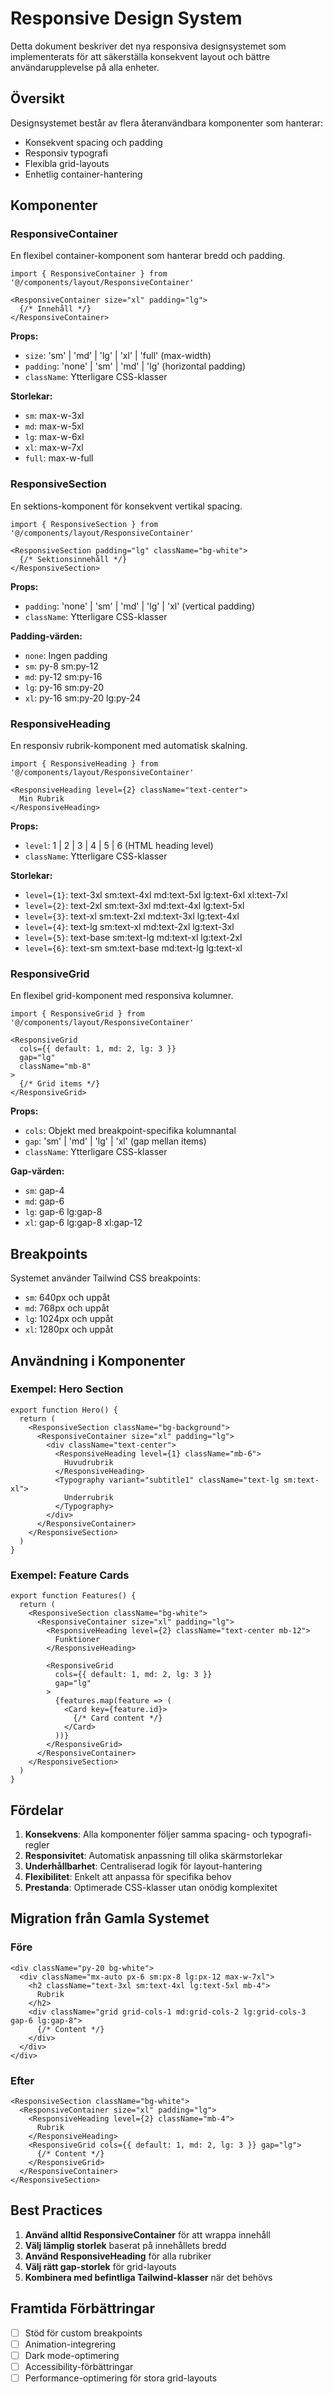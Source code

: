 # Responsive Design System

Detta dokument beskriver det nya responsiva designsystemet som implementerats för att säkerställa konsekvent layout och bättre användarupplevelse på alla enheter.

## Översikt

Designsystemet består av flera återanvändbara komponenter som hanterar:
- Konsekvent spacing och padding
- Responsiv typografi
- Flexibla grid-layouts
- Enhetlig container-hantering

## Komponenter

### ResponsiveContainer

En flexibel container-komponent som hanterar bredd och padding.

```tsx
import { ResponsiveContainer } from '@/components/layout/ResponsiveContainer'

<ResponsiveContainer size="xl" padding="lg">
  {/* Innehåll */}
</ResponsiveContainer>
```

**Props:**
- `size`: 'sm' | 'md' | 'lg' | 'xl' | 'full' (max-width)
- `padding`: 'none' | 'sm' | 'md' | 'lg' (horizontal padding)
- `className`: Ytterligare CSS-klasser

**Storlekar:**
- `sm`: max-w-3xl
- `md`: max-w-5xl
- `lg`: max-w-6xl
- `xl`: max-w-7xl
- `full`: max-w-full

### ResponsiveSection

En sektions-komponent för konsekvent vertikal spacing.

```tsx
import { ResponsiveSection } from '@/components/layout/ResponsiveContainer'

<ResponsiveSection padding="lg" className="bg-white">
  {/* Sektionsinnehåll */}
</ResponsiveSection>
```

**Props:**
- `padding`: 'none' | 'sm' | 'md' | 'lg' | 'xl' (vertical padding)
- `className`: Ytterligare CSS-klasser

**Padding-värden:**
- `none`: Ingen padding
- `sm`: py-8 sm:py-12
- `md`: py-12 sm:py-16
- `lg`: py-16 sm:py-20
- `xl`: py-16 sm:py-20 lg:py-24

### ResponsiveHeading

En responsiv rubrik-komponent med automatisk skalning.

```tsx
import { ResponsiveHeading } from '@/components/layout/ResponsiveContainer'

<ResponsiveHeading level={2} className="text-center">
  Min Rubrik
</ResponsiveHeading>
```

**Props:**
- `level`: 1 | 2 | 3 | 4 | 5 | 6 (HTML heading level)
- `className`: Ytterligare CSS-klasser

**Storlekar:**
- `level={1}`: text-3xl sm:text-4xl md:text-5xl lg:text-6xl xl:text-7xl
- `level={2}`: text-2xl sm:text-3xl md:text-4xl lg:text-5xl
- `level={3}`: text-xl sm:text-2xl md:text-3xl lg:text-4xl
- `level={4}`: text-lg sm:text-xl md:text-2xl lg:text-3xl
- `level={5}`: text-base sm:text-lg md:text-xl lg:text-2xl
- `level={6}`: text-sm sm:text-base md:text-lg lg:text-xl

### ResponsiveGrid

En flexibel grid-komponent med responsiva kolumner.

```tsx
import { ResponsiveGrid } from '@/components/layout/ResponsiveContainer'

<ResponsiveGrid 
  cols={{ default: 1, md: 2, lg: 3 }} 
  gap="lg"
  className="mb-8"
>
  {/* Grid items */}
</ResponsiveGrid>
```

**Props:**
- `cols`: Objekt med breakpoint-specifika kolumnantal
- `gap`: 'sm' | 'md' | 'lg' | 'xl' (gap mellan items)
- `className`: Ytterligare CSS-klasser

**Gap-värden:**
- `sm`: gap-4
- `md`: gap-6
- `lg`: gap-6 lg:gap-8
- `xl`: gap-6 lg:gap-8 xl:gap-12

## Breakpoints

Systemet använder Tailwind CSS breakpoints:

- `sm`: 640px och uppåt
- `md`: 768px och uppåt
- `lg`: 1024px och uppåt
- `xl`: 1280px och uppåt

## Användning i Komponenter

### Exempel: Hero Section

```tsx
export function Hero() {
  return (
    <ResponsiveSection className="bg-background">
      <ResponsiveContainer size="xl" padding="lg">
        <div className="text-center">
          <ResponsiveHeading level={1} className="mb-6">
            Huvudrubrik
          </ResponsiveHeading>
          <Typography variant="subtitle1" className="text-lg sm:text-xl">
            Underrubrik
          </Typography>
        </div>
      </ResponsiveContainer>
    </ResponsiveSection>
  )
}
```

### Exempel: Feature Cards

```tsx
export function Features() {
  return (
    <ResponsiveSection className="bg-white">
      <ResponsiveContainer size="xl" padding="lg">
        <ResponsiveHeading level={2} className="text-center mb-12">
          Funktioner
        </ResponsiveHeading>
        
        <ResponsiveGrid 
          cols={{ default: 1, md: 2, lg: 3 }} 
          gap="lg"
        >
          {features.map(feature => (
            <Card key={feature.id}>
              {/* Card content */}
            </Card>
          ))}
        </ResponsiveGrid>
      </ResponsiveContainer>
    </ResponsiveSection>
  )
}
```

## Fördelar

1. **Konsekvens**: Alla komponenter följer samma spacing- och typografi-regler
2. **Responsivitet**: Automatisk anpassning till olika skärmstorlekar
3. **Underhållbarhet**: Centraliserad logik för layout-hantering
4. **Flexibilitet**: Enkelt att anpassa för specifika behov
5. **Prestanda**: Optimerade CSS-klasser utan onödig komplexitet

## Migration från Gamla Systemet

### Före
```tsx
<div className="py-20 bg-white">
  <div className="mx-auto px-6 sm:px-8 lg:px-12 max-w-7xl">
    <h2 className="text-3xl sm:text-4xl lg:text-5xl mb-4">
      Rubrik
    </h2>
    <div className="grid grid-cols-1 md:grid-cols-2 lg:grid-cols-3 gap-6 lg:gap-8">
      {/* Content */}
    </div>
  </div>
</div>
```

### Efter
```tsx
<ResponsiveSection className="bg-white">
  <ResponsiveContainer size="xl" padding="lg">
    <ResponsiveHeading level={2} className="mb-4">
      Rubrik
    </ResponsiveHeading>
    <ResponsiveGrid cols={{ default: 1, md: 2, lg: 3 }} gap="lg">
      {/* Content */}
    </ResponsiveGrid>
  </ResponsiveContainer>
</ResponsiveSection>
```

## Best Practices

1. **Använd alltid ResponsiveContainer** för att wrappa innehåll
2. **Välj lämplig storlek** baserat på innehållets bredd
3. **Använd ResponsiveHeading** för alla rubriker
4. **Välj rätt gap-storlek** för grid-layouts
5. **Kombinera med befintliga Tailwind-klasser** när det behövs

## Framtida Förbättringar

- [ ] Stöd för custom breakpoints
- [ ] Animation-integrering
- [ ] Dark mode-optimering
- [ ] Accessibility-förbättringar
- [ ] Performance-optimering för stora grid-layouts
